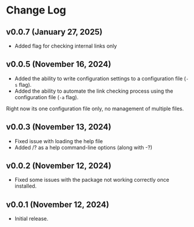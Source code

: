 # Change Log

## v0.0.7 (January 27, 2025)

+ Added flag for checking internal links only

## v0.0.5 (November 16, 2024)

+ Added the ability to write configuration settings to a configuration file (`-s` flag).
+ Added the ability to automate the link checking process using the configuration file (`-a` flag). 

Right now its one configuration file only, no management of multiple files. 

## v0.0.3 (November 13, 2024)

+ Fixed issue with loading the help file
+ Added /? as a help command-line options (along with -?)

## v0.0.2 (November 12, 2024)

+ Fixed some issues with the package not working correctly once installed. 

## v0.0.1 (November 12, 2024)

+ Initial release.